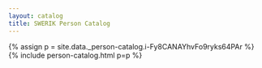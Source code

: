 ```yaml
---
layout: catalog
title: SWERIK Person Catalog
---
```

{% assign p = site.data._person-catalog.i-Fy8CANAYhvFo9ryks64PAr %}
{% include person-catalog.html p=p %}

